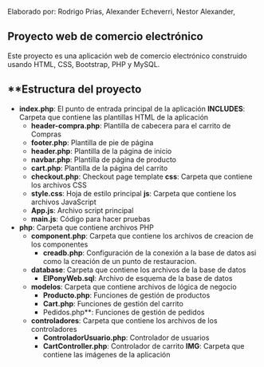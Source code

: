 Elaborado por:
Rodrigo Prias,
Alexander Echeverri,
Nestor Alexander,


**Proyecto web de comercio electrónico**
-------------------------

Este proyecto es una aplicación web de comercio electrónico construido usando HTML, CSS, Bootstrap, PHP y MySQL.

**Estructura del proyecto
--------------------

* **index.php**: El punto de entrada principal de la aplicación
**INCLUDES**: Carpeta que contiene las plantillas HTML de la aplicación
	+ **header-compra.php**: Plantilla de cabecera para el carrito de Compras
	+ **footer.php**: Plantilla de pie de página
	+ **header.php**: Plantilla de la página de inicio
	+ **navbar.php**: Plantilla de página de producto
	+ **cart.php**: Plantilla de la página del carrito
	+ **checkout.php**: Checkout page template
**css**: Carpeta que contiene los archivos CSS
	+ **style.css**: Hoja de estilo principal
**js**: Carpeta que contiene los archivos JavaScript
	+ **App.js**: Archivo script principal
    + **main.js**: Código para hacer pruebas
* **php**: Carpeta que contiene archivos PHP
	+ **component.php**: Carpeta que contiene los archivos de creacion de los componentes
		- **creadb.php**: Configuración de la conexión a la base de datos asi como la creación de un punto de restauracion.
	+ **database**: Carpeta que contiene los archivos de la base de datos
		- **ElPonyWeb.sql**: Archivo de esquema de la base de datos
	+ **modelos**: Carpeta que contiene archivos de lógica de negocio
		- **Producto.php**: Funciones de gestión de productos
		- **Cart.php**: Funciones de gestión del carrito
		- Pedidos.php**: Funciones de gestión de pedidos
	+ **controladores**: Carpeta que contiene los archivos de los controladores
		- **ControladorUsuario.php**: Controlador de usuarios
		- **CartController.php**: Controlador de carrito
**IMG**: Carpeta que contiene las imágenes de la aplicación


